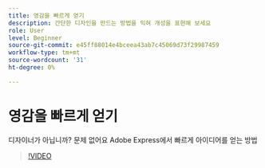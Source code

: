 ```yaml
---
title: 영감을 빠르게 얻기
description: 간단한 디자인을 만드는 방법을 익혀 개성을 표현해 보세요
role: User
level: Beginner
source-git-commit: e45ff88014e4bceea43ab7c45069d73f29987459
workflow-type: tm+mt
source-wordcount: '31'
ht-degree: 0%

---
```


# 영감을 빠르게 얻기

디자이너가 아닙니까? 문제 없어요 Adobe Express에서 빠르게 아이디어를 얻는 방법

>[!VIDEO](https://video.tv.adobe.com/v/3420207?quality=12&learn=on&hidetitle=true)
